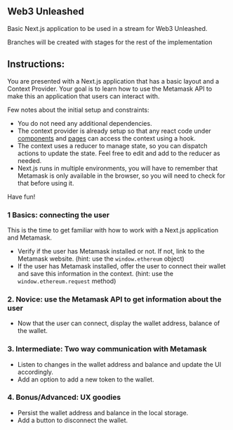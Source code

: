 ## Web3 Unleashed

Basic Next.js application to be used in a stream for Web3 Unleashed.

Branches will be created with stages for the rest of the implementation

## Instructions:

You are presented with a Next.js application that has a basic layout and a Context Provider. Your goal is to learn how to use the Metamask API to make this an application that users can interact with.

Few notes about the initial setup and constraints:

- You do not need any additional dependencies.
- The context provider is already setup so that any react code under [components](./components/) and [pages](./pages/) can access the context using a hook.
- The context uses a reducer to manage state, so you can dispatch actions to update the state. Feel free to edit and add to the reducer as needed.
- Next.js runs in multiple environments, you will have to remember that Metamask is only available in the browser, so you will need to check for that before using it.

Have fun!

### 1 Basics: connecting the user

This is the time to get familiar with how to work with a Next.js application and Metamask.

- Verify if the user has Metamask installed or not. If not, link to the Metamask website. (hint: use the `window.ethereum` object)
- If the user has Metamask installed, offer the user to connect their wallet and save this information in the context. (hint: use the `window.ethereum.request` method)

### 2. Novice: use the Metamask API to get information about the user

- Now that the user can connect, display the wallet address, balance of the wallet.

### 3. Intermediate: Two way communication with Metamask

- Listen to changes in the wallet address and balance and update the UI accordingly.
- Add an option to add a new token to the wallet.

### 4. Bonus/Advanced: UX goodies

- Persist the wallet address and balance in the local storage.
- Add a button to disconnect the wallet.
